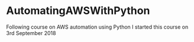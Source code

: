 # AutomatingAWSWithPython
Following course on AWS automation using Python
I started this course on 3rd September 2018
